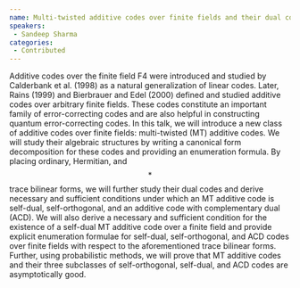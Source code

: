 ```yaml
--- 
name: Multi-twisted additive codes over finite fields and their dual codes 
speakers: 
 - Sandeep Sharma  
categories:
 - Contributed
--- 
```

 
Additive codes over the finite field F4 were introduced and studied by Calderbank et al. (1998) as a natural generalization of linear codes. Later, Rains (1999) and Bierbrauer and Edel (2000) defined and studied additive codes over arbitrary finite fields. These codes constitute an important family of error-correcting codes and are also helpful in constructing quantum error-correcting codes. In this talk, we will introduce a new class of additive codes over finite fields: multi-twisted (MT) additive codes. We will study their algebraic structures by writing a canonical form decomposition for these codes and providing an enumeration formula. By placing ordinary, Hermitian, and $$*$$ trace bilinear forms, we will further study their dual codes and derive necessary and sufficient conditions under which an MT additive code is self-dual, self-orthogonal, and an additive code with complementary dual (ACD). We will also derive a necessary and sufficient condition for the existence of a self-dual MT additive code over a finite field and provide explicit enumeration formulae for self-dual, self-orthogonal, and ACD codes over finite fields with respect to the aforementioned trace bilinear forms. Further, using probabilistic methods, we will prove that MT additive codes and their three subclasses of self-orthogonal, self-dual, and ACD codes are asymptotically good.